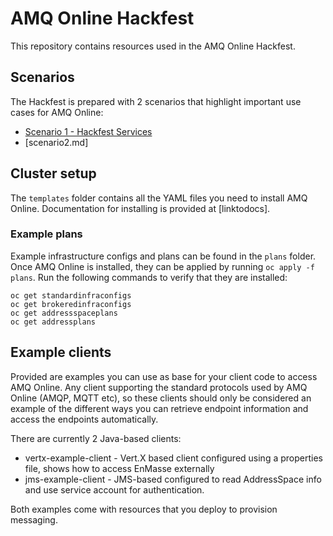 # AMQ Online Hackfest

This repository contains resources used in the AMQ Online Hackfest. 

## Scenarios

The Hackfest is prepared with 2 scenarios that highlight important use cases for AMQ Online:

* [Scenario 1 - Hackfest Services](scenario1.md)
* [scenario2.md]

## Cluster setup

The `templates` folder contains all the YAML files you need to install AMQ Online. Documentation for
installing is provided at [linktodocs].

### Example plans

Example infrastructure configs and plans can be found in the `plans` folder. Once AMQ Online is
installed, they can be applied by running `oc apply -f plans`. Run the following commands to verify
that they are installed:

```
oc get standardinfraconfigs
oc get brokeredinfraconfigs
oc get addressspaceplans
oc get addressplans
```

## Example clients

Provided are examples you can use as base for your client code to access AMQ Online. Any
client supporting the standard protocols used by AMQ Online (AMQP, MQTT etc), so these clients should
only be considered an example of the different ways you can retrieve endpoint information and access
the endpoints automatically.

There are currently 2 Java-based clients:

* vertx-example-client - Vert.X based client configured using a properties file, shows how to access EnMasse externally
* jms-example-client - JMS-based configured to read AddressSpace info and use service account for authentication.

Both examples come with resources that you deploy to provision messaging.
